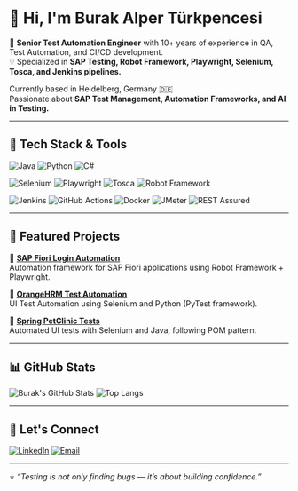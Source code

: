 # 👋 Hi, I'm Burak Alper Türkpencesi

🚀 **Senior Test Automation Engineer** with 10+ years of experience in QA, Test Automation, and CI/CD development.  
💡 Specialized in **SAP Testing, Robot Framework, Playwright, Selenium, Tosca, and Jenkins pipelines.**

Currently based in Heidelberg, Germany 🇩🇪  
Passionate about **SAP Test Management, Automation Frameworks, and AI in Testing.**

---

## 🧰 Tech Stack & Tools
![Java](https://img.shields.io/badge/Java-007396?style=for-the-badge&logo=openjdk&logoColor=white)
![Python](https://img.shields.io/badge/Python-3670A0?style=for-the-badge&logo=python&logoColor=ffdd54)
![C#](https://img.shields.io/badge/C%23-68217A?style=for-the-badge&logo=csharp)

![Selenium](https://img.shields.io/badge/Selenium-43B02A?style=for-the-badge&logo=selenium)
![Playwright](https://img.shields.io/badge/Playwright-2EAD33?style=for-the-badge&logo=playwright)
![Tosca](https://img.shields.io/badge/Tosca-009FDA?style=for-the-badge)
![Robot Framework](https://img.shields.io/badge/RobotFramework-000000?style=for-the-badge&logo=robotframework)

![Jenkins](https://img.shields.io/badge/Jenkins-D24939?style=for-the-badge&logo=jenkins)
![GitHub Actions](https://img.shields.io/badge/GitHub_Actions-2088FF?style=for-the-badge&logo=githubactions)
![Docker](https://img.shields.io/badge/Docker-0db7ed?style=for-the-badge&logo=docker)
![JMeter](https://img.shields.io/badge/JMeter-D22128?style=for-the-badge&logo=apachejmeter)
![REST Assured](https://img.shields.io/badge/Rest%20Assured-009639?style=for-the-badge)

---

## 🧩 Featured Projects

🔹 [**SAP Fiori Login Automation**](https://github.com/turkpencesii-ops/sap-fiori-login-tests)  
Automation framework for SAP Fiori applications using Robot Framework + Playwright.  

🔹 [**OrangeHRM Test Automation**](https://github.com/turkpencesii-ops/orangehrm-testautomation)  
UI Test Automation using Selenium and Python (PyTest framework).  

🔹 [**Spring PetClinic Tests**](https://github.com/turkpencesii-ops/petclinic-testautomation)  
Automated UI tests with Selenium and Java, following POM pattern.

---

## 📊 GitHub Stats

![Burak's GitHub Stats](https://github-readme-stats.vercel.app/api?username=turkpencesii-ops&show_icons=true&theme=react&hide_border=true)
![Top Langs](https://github-readme-stats.vercel.app/api/top-langs/?username=turkpencesii-ops&layout=compact&theme=react&hide_border=true)

---

## 🤝 Let's Connect

[![LinkedIn](https://img.shields.io/badge/LinkedIn-Burak%20Türkpencesi-0077B5?style=for-the-badge&logo=linkedin)](https://www.linkedin.com/in/burak-turkpencesi/)
[![Email](https://img.shields.io/badge/Email-burakalper21@hotmail.com-blue?style=for-the-badge&logo=gmail)](mailto:burakalper21@hotmail.com)

---
⭐️ *“Testing is not only finding bugs — it’s about building confidence.”*
